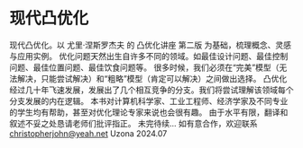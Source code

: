 # 现代凸优化
现代凸优化。以 尤里·涅斯罗杰夫 的 凸优化讲座 第二版 为基础，梳理概念、灵感与应用实例。 
优化问题天然出生自许多不同的领域。如最佳设计问题、最佳控制问题、最佳位置问题、最佳饮食问题等。
很多时候，我们必须在“完美”模型（无法解决，只能尝试解决）和“粗略”模型（肯定可以解决）之间做出选择。
凸优化经过几十年飞速发展，发展出了几个相互竞争的分支。我们将尝试理解该领域每个分支发展的内在逻辑。 本书对计算机科学家、工业工程师、经济学家及不同专业的学生均有帮助，甚至对优化理论专家来说也会很有趣。 
由于水平有限，翻译和叙述不妥之处恳请老师们批评指正。 未完待续... 如有意合作，欢迎联系 christopherjohn@yeah.net Uzona 2024.07
